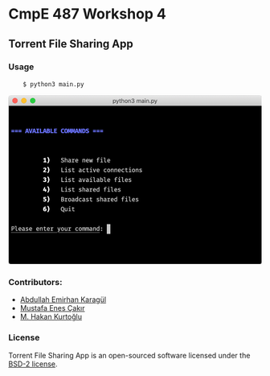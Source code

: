 # CmpE 487 Workshop 4
## Torrent File Sharing App

### Usage
```bash
    $ python3 main.py
```

![Main Menu](main-menu.png)

### Contributors:
- [Abdullah Emirhan Karagül](https://github.com/emir350z)
- [Mustafa Enes Çakır](https://github.com/EnesCakir)
- [M. Hakan Kurtoğlu](https://github.com/memhak)

### License
Torrent File Sharing App is an open-sourced software licensed under the [BSD-2 license](https://opensource.org/licenses/BSD-2-Clause).
